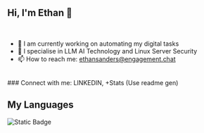 ## Hi, I'm Ethan 👋
<br />

- 🤖 I am currently working on automating my digital tasks
- 🔐 I specialise in LLM AI Technology and Linux Server Security
- 📫 How to reach me: ethansanders@engagement.chat

<br />
### Connect with me:
LINKEDIN, +Stats (Use readme gen)

## My Languages

<img alt="Static Badge" src="https://img.shields.io/badge/:badgeContent">

